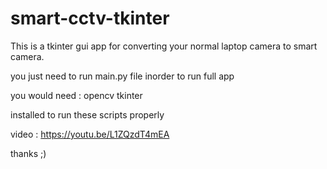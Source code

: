 # smart-cctv-tkinter
This is a tkinter gui app for converting your normal laptop camera to smart camera.


you just need to run main.py file inorder to run full app 

you would need :
opencv
tkinter

installed to run these scripts properly

video : https://youtu.be/L1ZQzdT4mEA

thanks ;) 


